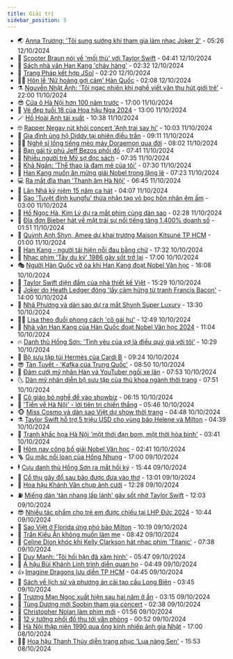 ```yaml
---
title: Giải trí
sidebar_position: 5
---
```


<!-- vnexpress-giai-tri:START -->
- 🌏 [Anna Trương: &#39;Tôi sung sướng khi tham gia làm nhạc Joker 2&#39;](https://vnexpress.net/anna-truong-toi-sung-suong-khi-tham-gia-lam-nhac-joker-2-4803214.html) - 05:26 12/10/2024
- 💫 [Scooter Braun nói về &#39;mối thù&#39; với Taylor Swift](https://vnexpress.net/scooter-braun-noi-ve-moi-thu-voi-taylor-swift-4803216.html) - 04:41 12/10/2024
- 🌮 [Sách nhà văn Han Kang &#39;cháy hàng&#39;](https://vnexpress.net/sach-nha-van-han-kang-chay-hang-4803189.html) - 02:32 12/10/2024
- 🧠 [Trang Pháp kết hợp JSol](https://vnexpress.net/trang-phap-ket-hop-jsol-4802323.html) - 02:20 12/10/2024
- 👨‍🏫 [Hôn lễ &#39;Nữ hoàng gợi cảm&#39; Hàn Quốc](https://vnexpress.net/hon-le-nu-hoang-goi-cam-han-quoc-4803182.html) - 02:08 12/10/2024
- ⚗️ [Nguyễn Nhật Ánh: &#39;Tôi ngạc nhiên khi nghề viết văn thu hút giới trẻ&#39;](https://vnexpress.net/nguyen-nhat-anh-toi-ngac-nhien-khi-nghe-viet-van-thu-hut-gioi-tre-4802949.html) - 22:00 11/10/2024
- 😎 [Cửa ô Hà Nội hơn 100 năm trước](https://vnexpress.net/cua-o-ha-noi-hon-100-nam-truoc-4802594.html) - 17:00 11/10/2024
- 🫣 [Vẻ đẹp tuổi 18 của Hoa hậu Nga 2024](https://vnexpress.net/ve-dep-tuoi-18-cua-hoa-hau-nga-2024-4802875.html) - 13:00 11/10/2024
- 🪄 [Hồ Hoài Anh tái xuất](https://vnexpress.net/ho-hoai-anh-tai-xuat-4803103.html) - 10:38 11/10/2024
- 🤓 [Rapper Negav rút khỏi concert &#39;Anh trai say hi&#39;](https://vnexpress.net/rapper-negav-rut-khoi-concert-anh-trai-say-hi-4803069.html) - 10:03 11/10/2024
- 🫶 [Gia đình ủng hộ Diddy tại phiên điều trần](https://vnexpress.net/gia-dinh-ung-ho-diddy-tai-phien-dieu-tran-4802748.html) - 09:11 11/10/2024
- 🧑‍🏫 [Nghệ sĩ lồng tiếng mèo máy Doraemon qua đời](https://vnexpress.net/nghe-si-long-tieng-meo-may-doraemon-qua-doi-4802970.html) - 08:02 11/10/2024
- 🦄 [Bạn gái tỷ phú Jeff Bezos phối đồ](https://vnexpress.net/ban-gai-ty-phu-jeff-bezos-phoi-do-4802892.html) - 07:41 11/10/2024
- 💫 [Nhiều người trẻ Mỹ sợ đọc sách](https://vnexpress.net/nhieu-nguoi-tre-my-so-doc-sach-4802905.html) - 07:35 11/10/2024
- 🎊 [Khả Ngân: &#39;Thể thao là đam mê của tôi&#39;](https://vnexpress.net/kha-ngan-the-thao-la-dam-me-cua-toi-4801977.html) - 07:30 11/10/2024
- 👹 [Han Kang muốn ăn mừng giải Nobel trong lặng lẽ](https://vnexpress.net/han-kang-muon-an-mung-giai-nobel-trong-lang-le-4802907.html) - 07:23 11/10/2024
- 💻 [Ra mắt đĩa than &#39;Thanh âm Hà Nội&#39;](https://vnexpress.net/ra-mat-dia-than-thanh-am-ha-noi-4802555.html) - 06:45 11/10/2024
- 🤡 [Lân Nhã kỷ niệm 15 năm ca hát](https://vnexpress.net/lan-nha-ky-niem-15-nam-ca-hat-4802801.html) - 04:07 11/10/2024
- 🥰 [Sao &#39;Tuyệt đỉnh kungfu&#39; thừa nhận tạo vỏ bọc hôn nhân êm ấm](https://vnexpress.net/sao-tuyet-dinh-kungfu-thua-nhan-tao-vo-boc-hon-nhan-em-am-4802759.html) - 03:00 11/10/2024
- 🚀 [Hồ Ngọc Hà, Kim Lý dự ra mắt phim cùng dàn sao](https://vnexpress.net/ho-ngoc-ha-kim-ly-du-ra-mat-phim-cung-dan-sao-4802771.html) - 02:28 11/10/2024
- 📝 [Đĩa đơn Bieber hát về mặt trái sự nổi tiếng tăng 1.400% doanh số](https://vnexpress.net/dia-don-bieber-hat-ve-mat-trai-su-noi-tieng-tang-1-400-doanh-so-4802471.html) - 01:51 11/10/2024
- 🐲 [Quỳnh Anh Shyn, Amee dự khai trương Maison Kitsuné TP HCM](https://vnexpress.net/quynh-anh-shyn-amee-du-khai-truong-maison-kitsune-tp-hcm-4802075.html) - 01:00 11/10/2024
- 🎃 [Han Kang - người tái hiện nỗi đau bằng chữ](https://vnexpress.net/han-kang-nguoi-tai-hien-noi-dau-bang-chu-4802707.html) - 17:32 10/10/2024
- 🤠 [Nhạc phim &#39;Tây du ký&#39; 1986 gây sốt trở lại](https://vnexpress.net/nhac-phim-tay-du-ky-1986-gay-sot-tro-lai-4802311.html) - 17:00 10/10/2024
- 🎭 [Người Hàn Quốc vỡ òa khi Han Kang đoạt Nobel Văn học](https://vnexpress.net/nguoi-han-quoc-vo-oa-khi-han-kang-doat-nobel-van-hoc-4802663.html) - 16:08 10/10/2024
- 🧰 [Taylor Swift diện đầm của nhà thiết kế Việt](https://vnexpress.net/taylor-swift-dien-dam-cua-nha-thiet-ke-viet-4802691.html) - 15:29 10/10/2024
- 🦍 [Joker do Heath Ledger đóng &#39;lấy cảm hứng từ tranh Francis Bacon&#39;](https://vnexpress.net/joker-do-heath-ledger-dong-lay-cam-hung-tu-tranh-francis-bacon-4802318.html) - 14:00 10/10/2024
- 🌝 [Nhã Phương và dàn sao dự ra mắt Shynh Super Luxury](https://vnexpress.net/nha-phuong-va-dan-sao-du-ra-mat-shynh-super-luxury-4802667.html) - 13:30 10/10/2024
- 🧑‍💻 [Lisa theo đuổi phong cách &#39;cô gái hư&#39;](https://vnexpress.net/lisa-theo-duoi-phong-cach-co-gai-hu-4802004.html) - 12:49 10/10/2024
- 🥸 [Nhà văn Han Kang của Hàn Quốc đoạt Nobel Văn học 2024](https://vnexpress.net/nha-van-han-kang-cua-han-quoc-doat-nobel-van-hoc-2024-4802635.html) - 11:04 10/10/2024
- 🔥 [Danh thủ Hồng Sơn: &#39;Tình yêu của vợ là điều quý giá với tôi&#39;](https://vnexpress.net/danh-thu-hong-son-tinh-yeu-cua-vo-la-dieu-quy-gia-voi-toi-4802314.html) - 10:29 10/10/2024
- 🐎 [Bộ sưu tập túi Hermès của Cardi B](https://vnexpress.net/bo-suu-tap-tui-hermes-cua-cardi-b-4802367.html) - 09:24 10/10/2024
- 😎 [Tàn Tuyết - &#39;Kafka của Trung Quốc&#39;](https://vnexpress.net/tan-tuyet-kafka-cua-trung-quoc-4801862.html) - 08:50 10/10/2024
- 🦄 [Đám cưới mỹ nhân Hàn và YouTuber ngồi xe lăn](https://vnexpress.net/dam-cuoi-my-nhan-han-va-youtuber-ngoi-xe-lan-4802502.html) - 07:53 10/10/2024
- 🌜 [Dàn mỹ nhân diễn bộ sưu tập của thủ khoa ngành thời trang](https://vnexpress.net/dan-my-nhan-dien-bo-suu-tap-cua-thu-khoa-nganh-thoi-trang-4802480.html) - 07:51 10/10/2024
- 🚦 [Cô giáo bỏ nghề để vào showbiz](https://vnexpress.net/co-giao-bo-nghe-de-vao-showbiz-4802400.html) - 06:15 10/10/2024
- 🧐 [&#39;Tiến về Hà Nội&#39; - lời tiên tri chiến thắng](https://vnexpress.net/tien-ve-ha-noi-loi-tien-tri-chien-thang-4802095.html) - 05:46 10/10/2024
- 🐵 [Miss Cosmo và dàn sao Việt dự show thời trang](https://vnexpress.net/miss-cosmo-va-dan-sao-viet-du-show-thoi-trang-4802379.html) - 04:48 10/10/2024
- ⚗️ [Taylor Swift hỗ trợ 5 triệu USD cho vùng bão Helene và Milton](https://vnexpress.net/taylor-swift-ho-tro-5-trieu-usd-cho-vung-bao-helene-va-milton-4802345.html) - 04:39 10/10/2024
- 👺 [Tranh khắc họa Hà Nội &#39;một thời đạn bom, một thời hòa bình&#39;](https://vnexpress.net/tranh-khac-hoa-ha-noi-mot-thoi-dan-bom-mot-thoi-hoa-binh-4802090.html) - 03:41 10/10/2024
- 🌊 [Hôm nay công bố giải Nobel Văn học](https://vnexpress.net/hom-nay-cong-bo-giai-nobel-van-hoc-4802321.html) - 02:41 10/10/2024
- 🪜 [Gu mặc nổi loạn của Hồng Nhung](https://vnexpress.net/gu-mac-noi-loan-cua-hong-nhung-4801547.html) - 17:00 09/10/2024
- 🕴 [Cựu danh thủ Hồng Sơn ra mắt hồi ký](https://vnexpress.net/cuu-danh-thu-hong-son-ra-mat-hoi-ky-4802060.html) - 15:44 09/10/2024
- 💃 [Cổ thụ gãy đổ sau bão được đưa vào thơ](https://vnexpress.net/co-thu-gay-do-sau-bao-duoc-dua-vao-tho-4800612.html) - 13:01 09/10/2024
- 🦄 [Hoa hậu Khánh Vân chụp ảnh cưới](https://vnexpress.net/hoa-hau-khanh-van-chup-anh-cuoi-4802220.html) - 12:28 09/10/2024
- ⛽️ [Miếng dán &#39;tàn nhang lấp lánh&#39; gây sốt nhờ Taylor Swift](https://vnexpress.net/mieng-dan-tan-nhang-lap-lanh-gay-sot-nho-taylor-swift-4802128.html) - 12:03 09/10/2024
- 😎 [Nhiều tác phẩm cho trẻ em được chiếu tại LHP Đức 2024](https://vnexpress.net/nhieu-tac-pham-cho-tre-em-duoc-chieu-tai-lhp-duc-2024-4801715.html) - 10:44 09/10/2024
- 🌊 [Sao Việt ở Florida ứng phó bão Milton](https://vnexpress.net/sao-viet-o-florida-ung-pho-bao-milton-4801886.html) - 10:19 09/10/2024
- 🐲 [Trần Kiều Ân không muốn làm mẹ](https://vnexpress.net/tran-kieu-an-khong-muon-lam-me-4802059.html) - 08:42 09/10/2024
- 💂 [Celine Dion khóc khi Kelly Clarkson hát nhạc phim &#39;Titanic&#39;](https://vnexpress.net/celine-dion-khoc-khi-kelly-clarkson-hat-nhac-phim-titanic-4801910.html) - 07:38 09/10/2024
- 🙉 [Duy Mạnh: &#39;Tôi hối hận đã xăm hình&#39;](https://vnexpress.net/duy-manh-toi-hoi-han-da-xam-hinh-4800952.html) - 05:47 09/10/2024
- 💪 [Á hậu Bùi Khánh Linh trình diễn quan họ](https://vnexpress.net/a-hau-bui-khanh-linh-trinh-dien-quan-ho-4801900.html) - 04:49 09/10/2024
- 👍 [Imagine Dragons lưu diễn TP HCM](https://vnexpress.net/imagine-dragons-luu-dien-tp-hcm-4801975.html) - 04:45 09/10/2024
- 💪 [Sách về lịch sử và phương án cải tạo cầu Long Biên](https://vnexpress.net/sach-ve-lich-su-va-phuong-an-cai-tao-cau-long-bien-4800803.html) - 03:45 09/10/2024
- 💄 [Trương Mạn Ngọc xuất hiện sau hai năm ở ẩn](https://vnexpress.net/truong-man-ngoc-xuat-hien-sau-hai-nam-o-an-4801916.html) - 03:15 09/10/2024
- 🦩 [Tùng Dương mời Soobin tham gia concert](https://vnexpress.net/tung-duong-moi-soobin-tham-gia-concert-4801819.html) - 02:38 09/10/2024
- 🥸 [Christopher Nolan làm phim mới](https://vnexpress.net/christopher-nolan-lam-phim-moi-4801852.html) - 01:56 09/10/2024
- 🧰 [12 ý tưởng phối đồ thu tới văn phòng](https://vnexpress.net/12-y-tuong-phoi-do-thu-toi-van-phong-4801296.html) - 00:52 09/10/2024
- 💼 [Hà Nội thập niên 1990 qua ống kính nhiếp ảnh gia Nhật](https://vnexpress.net/ha-noi-thap-nien-1990-qua-ong-kinh-nhiep-anh-gia-nhat-4799308.html) - 17:00 08/10/2024
- 🧑‍💻 [Hoa hậu Thanh Thủy diễn trang phục &#39;Lụa nàng Sen&#39;](https://vnexpress.net/hoa-hau-thanh-thuy-dien-trang-phuc-lua-nang-sen-4801804.html) - 15:53 08/10/2024<!-- vnexpress-giai-tri:END -->

